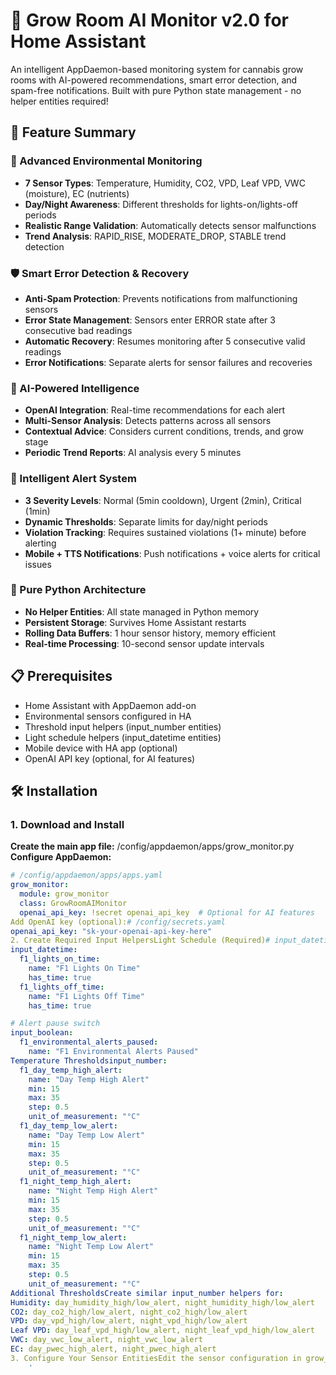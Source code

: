 # 🤖 Grow Room AI Monitor v2.0 for Home Assistant

An intelligent AppDaemon-based monitoring system for cannabis grow rooms with AI-powered recommendations, smart error detection, and spam-free notifications. Built with pure Python state management - no helper entities required!

## 🚀 Feature Summary

### 🌱 Advanced Environmental Monitoring
- **7 Sensor Types**: Temperature, Humidity, CO2, VPD, Leaf VPD, VWC (moisture), EC (nutrients)
- **Day/Night Awareness**: Different thresholds for lights-on/lights-off periods
- **Realistic Range Validation**: Automatically detects sensor malfunctions
- **Trend Analysis**: RAPID_RISE, MODERATE_DROP, STABLE trend detection

### 🛡️ Smart Error Detection & Recovery
- **Anti-Spam Protection**: Prevents notifications from malfunctioning sensors
- **Error State Management**: Sensors enter ERROR state after 3 consecutive bad readings
- **Automatic Recovery**: Resumes monitoring after 5 consecutive valid readings
- **Error Notifications**: Separate alerts for sensor failures and recoveries

### 🧠 AI-Powered Intelligence
- **OpenAI Integration**: Real-time recommendations for each alert
- **Multi-Sensor Analysis**: Detects patterns across all sensors
- **Contextual Advice**: Considers current conditions, trends, and grow stage
- **Periodic Trend Reports**: AI analysis every 5 minutes

### 🚨 Intelligent Alert System
- **3 Severity Levels**: Normal (5min cooldown), Urgent (2min), Critical (1min)
- **Dynamic Thresholds**: Separate limits for day/night periods
- **Violation Tracking**: Requires sustained violations (1+ minute) before alerting
- **Mobile + TTS Notifications**: Push notifications + voice alerts for critical issues

### 💾 Pure Python Architecture
- **No Helper Entities**: All state managed in Python memory
- **Persistent Storage**: Survives Home Assistant restarts
- **Rolling Data Buffers**: 1 hour sensor history, memory efficient
- **Real-time Processing**: 10-second sensor update intervals

## 📋 Prerequisites

- Home Assistant with AppDaemon add-on
- Environmental sensors configured in HA
- Threshold input helpers (input_number entities)
- Light schedule helpers (input_datetime entities)
- Mobile device with HA app (optional)
- OpenAI API key (optional, for AI features)

## 🛠️ Installation

### 1. Download and Install

**Create the main app file:**
/config/appdaemon/apps/grow_monitor.py
**Configure AppDaemon:**
```yaml
# /config/appdaemon/apps/apps.yaml
grow_monitor:
  module: grow_monitor
  class: GrowRoomAIMonitor
  openai_api_key: !secret openai_api_key  # Optional for AI features
Add OpenAI key (optional):# /config/secrets.yaml
openai_api_key: "sk-your-openai-api-key-here"
2. Create Required Input HelpersLight Schedule (Required)# input_datetime helpers
input_datetime:
  f1_lights_on_time:
    name: "F1 Lights On Time"
    has_time: true
  f1_lights_off_time:
    name: "F1 Lights Off Time" 
    has_time: true

# Alert pause switch
input_boolean:
  f1_environmental_alerts_paused:
    name: "F1 Environmental Alerts Paused"
Temperature Thresholdsinput_number:
  f1_day_temp_high_alert:
    name: "Day Temp High Alert"
    min: 15
    max: 35
    step: 0.5
    unit_of_measurement: "°C"
  f1_day_temp_low_alert:
    name: "Day Temp Low Alert"
    min: 15
    max: 35
    step: 0.5
    unit_of_measurement: "°C"
  f1_night_temp_high_alert:
    name: "Night Temp High Alert"
    min: 15
    max: 35
    step: 0.5
    unit_of_measurement: "°C"
  f1_night_temp_low_alert:
    name: "Night Temp Low Alert"
    min: 15
    max: 35
    step: 0.5
    unit_of_measurement: "°C"
Additional ThresholdsCreate similar input_number helpers for:
Humidity: day_humidity_high/low_alert, night_humidity_high/low_alert
CO2: day_co2_high/low_alert, night_co2_high/low_alert
VPD: day_vpd_high/low_alert, night_vpd_high/low_alert
Leaf VPD: day_leaf_vpd_high/low_alert, night_leaf_vpd_high/low_alert
VWC: day_vwc_low_alert, night_vwc_low_alert
EC: day_pwec_high_alert, night_pwec_high_alert
3. Configure Your Sensor EntitiesEdit the sensor configuration in grow_monitor.py to match your actual sensor entities:self.sensors = {
    '
